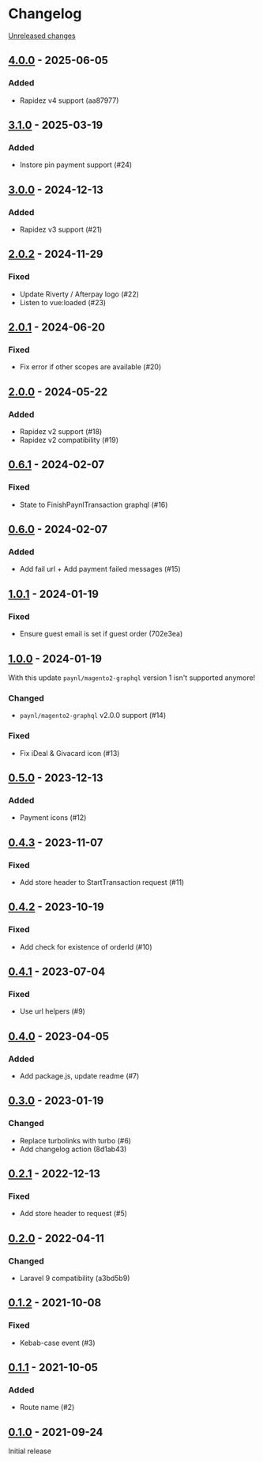 # Changelog 

[Unreleased changes](https://github.com/rapidez/paynl/compare/4.0.0...master)
## [4.0.0](https://github.com/rapidez/paynl/releases/tag/4.0.0) - 2025-06-05

### Added

- Rapidez v4 support (aa87977)

## [3.1.0](https://github.com/rapidez/paynl/releases/tag/3.1.0) - 2025-03-19

### Added

- Instore pin payment support (#24)

## [3.0.0](https://github.com/rapidez/paynl/releases/tag/3.0.0) - 2024-12-13

### Added

- Rapidez v3 support (#21)

## [2.0.2](https://github.com/rapidez/paynl/releases/tag/2.0.2) - 2024-11-29

### Fixed

- Update Riverty / Afterpay logo (#22)
- Listen to vue:loaded (#23)

## [2.0.1](https://github.com/rapidez/paynl/releases/tag/2.0.1) - 2024-06-20

### Fixed

- Fix error if other scopes are available (#20)

## [2.0.0](https://github.com/rapidez/paynl/releases/tag/2.0.0) - 2024-05-22

### Added

- Rapidez v2 support (#18)
- Rapidez v2 compatibility (#19)

## [0.6.1](https://github.com/rapidez/paynl/releases/tag/0.6.1) - 2024-02-07

### Fixed

- State to FinishPaynlTransaction graphql (#16)

## [0.6.0](https://github.com/rapidez/paynl/releases/tag/0.6.0) - 2024-02-07

### Added

- Add fail url + Add payment failed messages (#15)

## [1.0.1](https://github.com/rapidez/paynl/releases/tag/1.0.1) - 2024-01-19

### Fixed

- Ensure guest email is set if guest order (702e3ea)

## [1.0.0](https://github.com/rapidez/paynl/releases/tag/1.0.0) - 2024-01-19

With this update `paynl/magento2-graphql` version 1 isn't supported anymore!

### Changed

- `paynl/magento2-graphql` v2.0.0 support (#14)

### Fixed

- Fix iDeal & Givacard icon (#13)

## [0.5.0](https://github.com/rapidez/paynl/releases/tag/0.5.0) - 2023-12-13

### Added

- Payment icons (#12)

## [0.4.3](https://github.com/rapidez/paynl/releases/tag/0.4.3) - 2023-11-07

### Fixed

- Add store header to StartTransaction request (#11)

## [0.4.2](https://github.com/rapidez/paynl/releases/tag/0.4.2) - 2023-10-19

### Fixed

- Add check for existence of orderId (#10)

## [0.4.1](https://github.com/rapidez/paynl/releases/tag/0.4.1) - 2023-07-04

### Fixed

- Use url helpers (#9)

## [0.4.0](https://github.com/rapidez/paynl/releases/tag/0.4.0) - 2023-04-05

### Added

- Add package.js, update readme (#7)

## [0.3.0](https://github.com/rapidez/paynl/releases/tag/0.3.0) - 2023-01-19

### Changed

- Replace turbolinks with turbo (#6)
- Add changelog action (8d1ab43)

## [0.2.1](https://github.com/rapidez/paynl/releases/tag/0.2.1) - 2022-12-13

### Fixed

- Add store header to request (#5)

## [0.2.0](https://github.com/rapidez/paynl/releases/tag/0.2.0) - 2022-04-11

### Changed

- Laravel 9 compatibility (a3bd5b9)

## [0.1.2](https://github.com/rapidez/paynl/releases/tag/0.1.2) - 2021-10-08

### Fixed

- Kebab-case event (#3)

## [0.1.1](https://github.com/rapidez/paynl/releases/tag/0.1.1) - 2021-10-05

### Added

- Route name (#2)

## [0.1.0](https://github.com/rapidez/paynl/releases/tag/0.1.0) - 2021-09-24

Initial release


